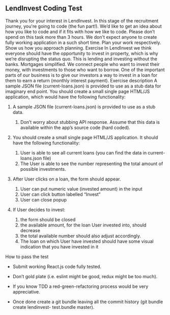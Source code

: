 ## LendInvest Coding Test
Thank you for your interest in LendInvest. In this stage of the recruitment journey, you're
going to code (the fun part!).
We’d like to get an idea about how you like to code and if it fits with how we like to code.
Please don’t spend on this task more than 3 hours. We don't expect anyone to create fully
working application in a such short time. Plan your work respectively. Show us how you
approach planning.
Exercise
In LendInvest we think everyone should have the opportunity to invest in property, which is
why we’re disrupting the status quo. This is lending and investing without the banks.
Mortgages simplified. We connect people who want to invest their money, with investments to
those who want to borrow.
One of the important parts of our business is to give our investors a way to invest in a loan for
them to earn a return (monthly interest payment).
Exercise description
A sample JSON file (current-loans.json) is provided to use as a stub data for imaginary end
point.
You should create a small single page HTML/JS application, which would have the following
functionality:

1) A sample JSON file (current-loans.json) is provided to use as a stub data.
    1) Don’t worry about stubbing API response. Assume that this data is available within
the app’s source code (hard coded).

2) You should create a small single page HTML/JS application. It should have the following
functionality:
    1) User is able to see all current loans (you can find the data in current-loans.json file)
    2) The User is able to see the number representing the total amount of possible
investments.

3) After User clicks on a loan, the form should appear.
    1) User can put numeric value (invested amount) in the input
    2) User can click button labelled “Invest”
    3) User can close popup

4) If User decides to invest:
    1) the form should be closed
    2) the available amount, for the loan User invested into, should decrease
    3) the total available number should also adjust accordingly.
    4) The loan on which User have invested should have some visual indication that
you have invested in it

How to pass the test
- Submit working React.js code fully tested.
- Don’t gold plate (i.e. eslint might be good, redux might be too much).
- If you know TDD a red-green-refactoring process would be very appreciative.

- Once done create a git bundle leaving all the commit history (git bundle create lendinvest-
test.bundle master).